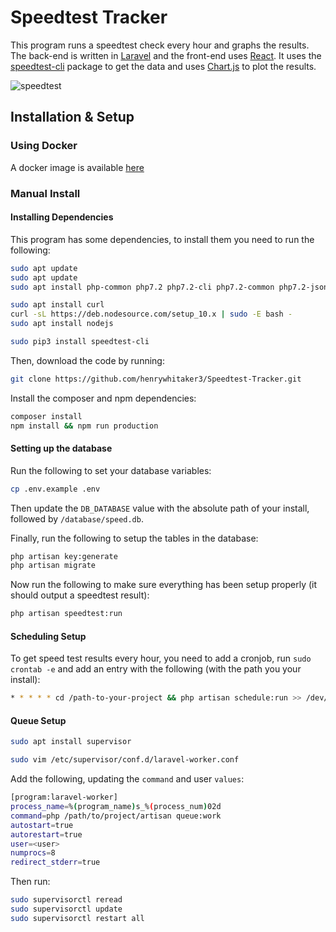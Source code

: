 # Speedtest Tracker

This program runs a speedtest check every hour and graphs the results. The back-end is written in [Laravel](https://laravel.com/) and the front-end uses [React](https://reactjs.org/). It uses the [speedtest-cli](https://github.com/sivel/speedtest-cli) package to get the data and uses [Chart.js](https://www.chartjs.org/) to plot the results.

![speedtest](https://user-images.githubusercontent.com/36062479/78822484-a82b8300-79ca-11ea-8525-fdeae496a0bd.gif)

## Installation & Setup

### Using Docker

A docker image is available [here](https://hub.docker.com/r/henrywhitaker3/speedtest-tracker)

### Manual Install

#### Installing Dependencies

This program has some dependencies, to install them you need to run the following:

```bash
sudo apt update
sudo apt update
sudo apt install php-common php7.2 php7.2-cli php7.2-common php7.2-json php7.2-opcache php7.2-readline php-xml php-sqlite3 composer python3 python3-pip git
```
```bash
sudo apt install curl
curl -sL https://deb.nodesource.com/setup_10.x | sudo -E bash -
sudo apt install nodejs
```

```bash
sudo pip3 install speedtest-cli
```

Then, download the code by running:

```bash
git clone https://github.com/henrywhitaker3/Speedtest-Tracker.git
```

Install the composer and npm dependencies:

```bash
composer install
npm install && npm run production
```

#### Setting up the database

Run the following to set your database variables:

```bash
cp .env.example .env
```

Then update the `DB_DATABASE` value with the absolute path of your install, followed by `/database/speed.db`.

Finally, run the following to setup the tables in the database:

```bash
php artisan key:generate
php artisan migrate
```

Now run the following to make sure everything has been setup properly (it should output a speedtest result):

```bash
php artisan speedtest:run
```

#### Scheduling Setup

To get speed test results every hour, you need to add a cronjob, run `sudo crontab -e` and add an entry with the following (with the path you your install):

```bash
* * * * * cd /path-to-your-project && php artisan schedule:run >> /dev/null 2>&1
```

#### Queue Setup

```bash
sudo apt install supervisor
```

```bash
sudo vim /etc/supervisor/conf.d/laravel-worker.conf
```

Add the following, updating the `command` and user `values`:

```bash
[program:laravel-worker]
process_name=%(program_name)s_%(process_num)02d
command=php /path/to/project/artisan queue:work
autostart=true
autorestart=true
user=<user>
numprocs=8
redirect_stderr=true
```

Then run:

```bash
sudo supervisorctl reread
sudo supervisorctl update
sudo supervisorctl restart all
```
